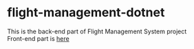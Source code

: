 # flight-management-dotnet
This is the back-end part of Flight Management System project</br>
Front-end part is [here](https://github.com/yuriyny/flight-management-angular)</br>
